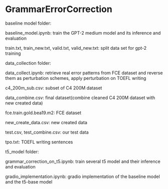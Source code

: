 # GrammarErrorCorrection
baseline model folder:

baseline_model.ipynb: train the GPT-2 medium model and its inference and evaluation

train.txt, train_new.txt, valid.txt, valid_new.txt: split data set for gpt-2 training

data_collection folder:

data_collect.ipynb: retrieve real error patterns from FCE dataset and reverse them as perturbation schemes, apply perturbation on TOEFL writing

c4_200m_sub.csv: subset of C4 200M dataset

data_combine.csv: final dataset(combine cleaned C4 200M dataset with new created data)

fce.train.gold.bea19.m2: FCE dataset

new_create_data.csv: new created data

test.csv, test_combine.csv: our test data

tpo.txt: TOEFL writing sentences

t5_model folder:

grammar_correction_on_t5.ipynb: train several t5 model and their inference and evaluation

gradio_implementation.ipynb: gradio implementation of the baseline model and the t5-base model

